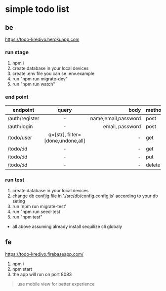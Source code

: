 # simple todo list

## be 
https://todo-kredivo.herokuapp.com
### run stage 
1. npm i 
2. create database in your local devices
3. create .env file you can se .env.example
4. run "npm run migrate-dev"
5. run "npm run watch"

### end point 
| endpoint        | query           | body  | method |
| ------------- |:-------------:| -----:|--------|
| /auth/register    | - | name,email,password | post|
| /auth/login     |    -   |   email, password | post
| /todo/user | q=[str], filter=[done,undone,all]|-   |  get |
|/todo/:id | -| -| get|
| /todo/:id|-|-|put|
| /todo/:id|-|-|delete|

### run test 
1. create database in your local devices
3. change db confjig file in './src/db/config.config.js' according to your db seting
4. run 'npm run migrate-test'
5. run "npm run seed-test
6. run "npm test"


* all above assuming already install sequilize cli globaly


## fe
https://todo-kredivo.firebaseapp.com/

1. npm i
2. npm start
3. the app will run on port 8083
 
> use mobile view for better experience
